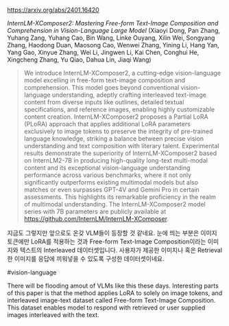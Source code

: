 https://arxiv.org/abs/2401.16420

*InternLM-XComposer2: Mastering Free-form Text-Image Composition and Comprehension in Vision-Language Large Model* (Xiaoyi Dong, Pan Zhang, Yuhang Zang, Yuhang Cao, Bin Wang, Linke Ouyang, Xilin Wei, Songyang Zhang, Haodong Duan, Maosong Cao, Wenwei Zhang, Yining Li, Hang Yan, Yang Gao, Xinyue Zhang, Wei Li, Jingwen Li, Kai Chen, Conghui He, Xingcheng Zhang, Yu Qiao, Dahua Lin, Jiaqi Wang)

> We introduce InternLM-XComposer2, a cutting-edge vision-language model excelling in free-form text-image composition and comprehension. This model goes beyond conventional vision-language understanding, adeptly crafting interleaved text-image content from diverse inputs like outlines, detailed textual specifications, and reference images, enabling highly customizable content creation. InternLM-XComposer2 proposes a Partial LoRA (PLoRA) approach that applies additional LoRA parameters exclusively to image tokens to preserve the integrity of pre-trained language knowledge, striking a balance between precise vision understanding and text composition with literary talent. Experimental results demonstrate the superiority of InternLM-XComposer2 based on InternLM2-7B in producing high-quality long-text multi-modal content and its exceptional vision-language understanding performance across various benchmarks, where it not only significantly outperforms existing multimodal models but also matches or even surpasses GPT-4V and Gemini Pro in certain assessments. This highlights its remarkable proficiency in the realm of multimodal understanding. The InternLM-XComposer2 model series with 7B parameters are publicly available at https://github.com/InternLM/InternLM-XComposer.

지금도 그렇지만 앞으로도 온갖 VLM들이 등장할 것 같네요. 눈에 띄는 부분은 이미지 토큰에만 LoRA를 적용하는 것과 Free-form Text-Image Composition이라는 이미지와 텍스트의 Interleaved 데이터셋입니다. 사용자가 제공한 이미지나 혹은 Retrieval한 이미지를 응답에 끼워넣을 수 있도록 구성한 데이터셋이네요.

#vision-language 

There will be flooding amout of VLMs like this these days. Interesting parts of this paper is that the method applies LoRA to solely on image tokens, and interleaved image-text dataset called Free-form Text-Image Composition. This dataset enables model to respond with retrieved or user supplied images interleaved with the text.